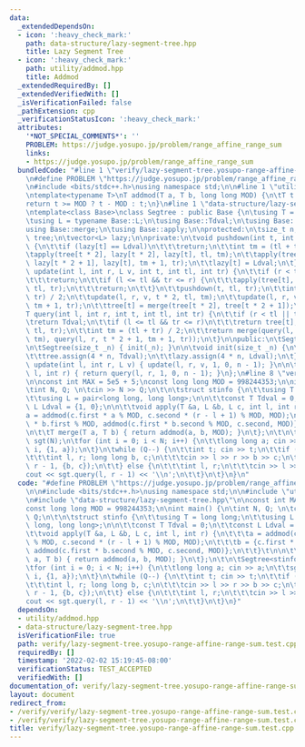 ```yaml
---
data:
  _extendedDependsOn:
  - icon: ':heavy_check_mark:'
    path: data-structure/lazy-segment-tree.hpp
    title: Lazy Segment Tree
  - icon: ':heavy_check_mark:'
    path: utility/addmod.hpp
    title: Addmod
  _extendedRequiredBy: []
  _extendedVerifiedWith: []
  _isVerificationFailed: false
  _pathExtension: cpp
  _verificationStatusIcon: ':heavy_check_mark:'
  attributes:
    '*NOT_SPECIAL_COMMENTS*': ''
    PROBLEM: https://judge.yosupo.jp/problem/range_affine_range_sum
    links:
    - https://judge.yosupo.jp/problem/range_affine_range_sum
  bundledCode: "#line 1 \"verify/lazy-segment-tree.yosupo-range-affine-range-sum.test.cpp\"\
    \n#define PROBLEM \"https://judge.yosupo.jp/problem/range_affine_range_sum\"\n\
    \n#include <bits/stdc++.h>\nusing namespace std;\n\n#line 1 \"utility/addmod.hpp\"\
    \ntemplate<typename T>\nT addmod(T a, T b, long long MOD) {\n\tT t = a + b;\n\t\
    return t >= MOD ? t - MOD : t;\n}\n#line 1 \"data-structure/lazy-segment-tree.hpp\"\
    \ntemplate<class Base>\nclass Segtree : public Base {\n\tusing T = typename Base::T;\n\
    \tusing L = typename Base::L;\n\tusing Base::Tdval;\n\tusing Base::Ldval;\n\t\
    using Base::merge;\n\tusing Base::apply;\n\nprotected:\n\tsize_t n;\n\tvector<T>\
    \ tree;\n\tvector<L> lazy;\n\nprivate:\n\tvoid pushdown(int t, int tl, int tr)\
    \ {\n\t\tif (lazy[t] == Ldval)\n\t\t\treturn;\n\t\tint tm = (tl + tr) / 2;\n\t\
    \tapply(tree[t * 2], lazy[t * 2], lazy[t], tl, tm);\n\t\tapply(tree[t * 2 + 1],\
    \ lazy[t * 2 + 1], lazy[t], tm + 1, tr);\n\t\tlazy[t] = Ldval;\n\t}\n\n\tvoid\
    \ update(int l, int r, L v, int t, int tl, int tr) {\n\t\tif (r < tl || tr < l)\n\
    \t\t\treturn;\n\t\tif (l <= tl && tr <= r) {\n\t\t\tapply(tree[t], lazy[t], v,\
    \ tl, tr);\n\t\t\treturn;\n\t\t}\n\t\tpushdown(t, tl, tr);\n\t\tint tm = (tl +\
    \ tr) / 2;\n\t\tupdate(l, r, v, t * 2, tl, tm);\n\t\tupdate(l, r, v, t * 2 + 1,\
    \ tm + 1, tr);\n\t\ttree[t] = merge(tree[t * 2], tree[t * 2 + 1]);\n\t}\n\n\t\
    T query(int l, int r, int t, int tl, int tr) {\n\t\tif (r < tl || tr < l)\n\t\t\
    \treturn Tdval;\n\t\tif (l <= tl && tr <= r)\n\t\t\treturn tree[t];\n\t\tpushdown(t,\
    \ tl, tr);\n\t\tint tm = (tl + tr) / 2;\n\t\treturn merge(query(l, r, t * 2, tl,\
    \ tm), query(l, r, t * 2 + 1, tm + 1, tr));\n\t}\n\npublic:\n\tSegtree() = default;\n\
    \n\tSegtree(size_t _n) { init(_n); }\n\n\tvoid init(size_t _n) {\n\t\tn = _n;\n\
    \t\ttree.assign(4 * n, Tdval);\n\t\tlazy.assign(4 * n, Ldval);\n\t}\n\n\tvoid\
    \ update(int l, int r, L v) { update(l, r, v, 1, 0, n - 1); }\n\n\tT query(int\
    \ l, int r) { return query(l, r, 1, 0, n - 1); }\n};\n#line 8 \"verify/lazy-segment-tree.yosupo-range-affine-range-sum.test.cpp\"\
    \n\nconst int MAX = 5e5 + 5;\nconst long long MOD = 998244353;\n\nint main() {\n\
    \tint N, Q; \n\tcin >> N >> Q;\n\t\n\tstruct stinfo {\n\t\tusing T = long long;\n\
    \t\tusing L = pair<long long, long long>;\n\n\t\tconst T Tdval = 0;\n\t\tconst\
    \ L Ldval = {1, 0};\n\n\t\tvoid apply(T &a, L &b, L c, int l, int r) {\n\t\t\t\
    a = addmod(c.first * a % MOD, c.second * (r - l + 1) % MOD, MOD);\n\t\t\tb = {c.first\
    \ * b.first % MOD, addmod(c.first * b.second % MOD, c.second, MOD)};\n\t\t}\t\n\
    \n\t\tT merge(T a, T b) { return addmod(a, b, MOD); }\n\t};\n\t\n\tSegtree<stinfo>\
    \ sgt(N);\n\tfor (int i = 0; i < N; i++) {\n\t\tlong long a; cin >> a;\n\t\tsgt.update(i,\
    \ i, {1, a});\n\t}\n\twhile (Q--) {\n\t\tint t; cin >> t;\n\t\tif (t == 0) {\n\
    \t\t\tint l, r; long long b, c;\n\t\t\tcin >> l >> r >> b >> c;\n\t\t\tsgt.update(l,\
    \ r - 1, {b, c});\n\t\t} else {\n\t\t\tint l, r;\n\t\t\tcin >> l >> r;\n\t\t\t\
    cout << sgt.query(l, r - 1) << '\\n';\n\t\t}\n\t}\n}\n"
  code: "#define PROBLEM \"https://judge.yosupo.jp/problem/range_affine_range_sum\"\
    \n\n#include <bits/stdc++.h>\nusing namespace std;\n\n#include \"utility/addmod.hpp\"\
    \n#include \"data-structure/lazy-segment-tree.hpp\"\n\nconst int MAX = 5e5 + 5;\n\
    const long long MOD = 998244353;\n\nint main() {\n\tint N, Q; \n\tcin >> N >>\
    \ Q;\n\t\n\tstruct stinfo {\n\t\tusing T = long long;\n\t\tusing L = pair<long\
    \ long, long long>;\n\n\t\tconst T Tdval = 0;\n\t\tconst L Ldval = {1, 0};\n\n\
    \t\tvoid apply(T &a, L &b, L c, int l, int r) {\n\t\t\ta = addmod(c.first * a\
    \ % MOD, c.second * (r - l + 1) % MOD, MOD);\n\t\t\tb = {c.first * b.first % MOD,\
    \ addmod(c.first * b.second % MOD, c.second, MOD)};\n\t\t}\t\n\n\t\tT merge(T\
    \ a, T b) { return addmod(a, b, MOD); }\n\t};\n\t\n\tSegtree<stinfo> sgt(N);\n\
    \tfor (int i = 0; i < N; i++) {\n\t\tlong long a; cin >> a;\n\t\tsgt.update(i,\
    \ i, {1, a});\n\t}\n\twhile (Q--) {\n\t\tint t; cin >> t;\n\t\tif (t == 0) {\n\
    \t\t\tint l, r; long long b, c;\n\t\t\tcin >> l >> r >> b >> c;\n\t\t\tsgt.update(l,\
    \ r - 1, {b, c});\n\t\t} else {\n\t\t\tint l, r;\n\t\t\tcin >> l >> r;\n\t\t\t\
    cout << sgt.query(l, r - 1) << '\\n';\n\t\t}\n\t}\n}"
  dependsOn:
  - utility/addmod.hpp
  - data-structure/lazy-segment-tree.hpp
  isVerificationFile: true
  path: verify/lazy-segment-tree.yosupo-range-affine-range-sum.test.cpp
  requiredBy: []
  timestamp: '2022-02-02 15:19:45-08:00'
  verificationStatus: TEST_ACCEPTED
  verifiedWith: []
documentation_of: verify/lazy-segment-tree.yosupo-range-affine-range-sum.test.cpp
layout: document
redirect_from:
- /verify/verify/lazy-segment-tree.yosupo-range-affine-range-sum.test.cpp
- /verify/verify/lazy-segment-tree.yosupo-range-affine-range-sum.test.cpp.html
title: verify/lazy-segment-tree.yosupo-range-affine-range-sum.test.cpp
---
```

